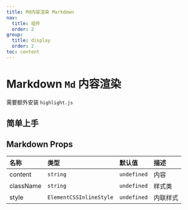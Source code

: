 ```yaml
---
title: Md内容渲染 Markdown
nav:
  title: 组件
  order: 2
group:
  title: display
  order: 2
toc: content
---
```


# Markdown `Md` 内容渲染

需要额外安装 `highlight.js`

## 简单上手

<code src="./demo/base"></code>

## Markdown Props

| 名称      | 类型                    | 默认值      | 描述     |
| :-------- | :---------------------- | :---------- | :------- |
| content   | `string`                | `undefined` | 内容     |
| className | `string`                | `undefined` | 样式类   |
| style     | `ElementCSSInlineStyle` | `undefined` | 内联样式 |
